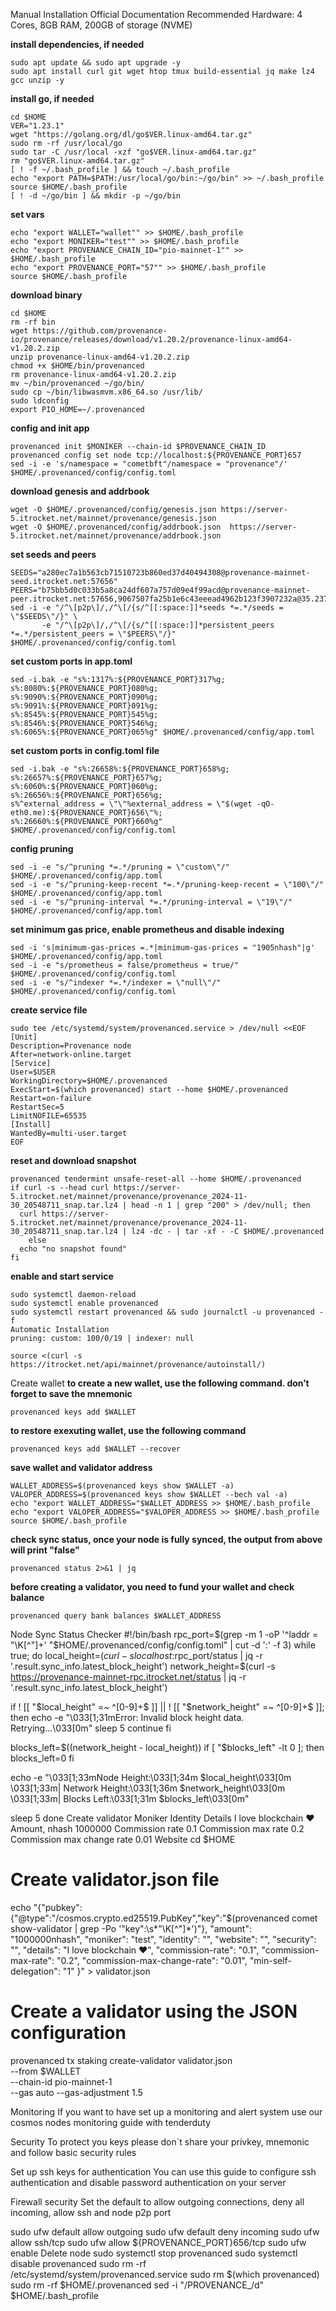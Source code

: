 Manual Installation
Official Documentation
Recommended Hardware: 4 Cores, 8GB RAM, 200GB of storage (NVME)

**install dependencies, if needed**
```
sudo apt update && sudo apt upgrade -y
sudo apt install curl git wget htop tmux build-essential jq make lz4 gcc unzip -y
```
**install go, if needed**
```
cd $HOME
VER="1.23.1"
wget "https://golang.org/dl/go$VER.linux-amd64.tar.gz"
sudo rm -rf /usr/local/go
sudo tar -C /usr/local -xzf "go$VER.linux-amd64.tar.gz"
rm "go$VER.linux-amd64.tar.gz"
[ ! -f ~/.bash_profile ] && touch ~/.bash_profile
echo "export PATH=$PATH:/usr/local/go/bin:~/go/bin" >> ~/.bash_profile
source $HOME/.bash_profile
[ ! -d ~/go/bin ] && mkdir -p ~/go/bin
```

**set vars**
```
echo "export WALLET="wallet"" >> $HOME/.bash_profile
echo "export MONIKER="test"" >> $HOME/.bash_profile
echo "export PROVENANCE_CHAIN_ID="pio-mainnet-1"" >> $HOME/.bash_profile
echo "export PROVENANCE_PORT="57"" >> $HOME/.bash_profile
source $HOME/.bash_profile
```

**download binary**
```
cd $HOME
rm -rf bin
wget https://github.com/provenance-io/provenance/releases/download/v1.20.2/provenance-linux-amd64-v1.20.2.zip
unzip provenance-linux-amd64-v1.20.2.zip
chmod +x $HOME/bin/provenanced
rm provenance-linux-amd64-v1.20.2.zip
mv ~/bin/provenanced ~/go/bin/
sudo cp ~/bin/libwasmvm.x86_64.so /usr/lib/
sudo ldconfig
export PIO_HOME=~/.provenanced
```

**config and init app**
```
provenanced init $MONIKER --chain-id $PROVENANCE_CHAIN_ID
provenanced config set node tcp://localhost:${PROVENANCE_PORT}657
sed -i -e 's/namespace = "cometbft"/namespace = "provenance"/' $HOME/.provenanced/config/config.toml
```

**download genesis and addrbook**
```
wget -O $HOME/.provenanced/config/genesis.json https://server-5.itrocket.net/mainnet/provenance/genesis.json
wget -O $HOME/.provenanced/config/addrbook.json  https://server-5.itrocket.net/mainnet/provenance/addrbook.json
```

**set seeds and peers**
```
SEEDS="a280ec7a1b563cb71510723b860ed37d40494308@provenance-mainnet-seed.itrocket.net:57656"
PEERS="b75bb5d0c033b5a8ca24df607a757d09e4f99acd@provenance-mainnet-peer.itrocket.net:57656,9067507fa25b1e6c43eeead4962b123f3907232a@35.237.210.188:26656,fef2bd237b5cacd1b948bce2f6e79590244316ca@65.109.92.241:20006,c97f6696ac1b5205c06144519c99dae7a8488c3c@88.198.32.17:29656,9fa182c140f35a36f1565a580a7567903292d8a9@65.21.91.160:27100,551104038ad50e67a1691efb5cf8553a631cccc6@[2a02:c206:2093:4873::2]:26656,f2c462569bda6e51e7796483a358eb6b3ab69d33@51.195.88.136:15656,7e2c9022216834e5136daae9a1b105a031977f3c@65.109.28.177:29656,ec4a75f6c9646555957497c96052827edd2ebd06@34.75.176.18:26656,46fe371024e558b562383d7bfae59196427c2fe1@65.109.112.148:20006,686758c9ca8e3178d1a212c6edba3b14ac569890@116.202.156.139:28212"
sed -i -e "/^\[p2p\]/,/^\[/{s/^[[:space:]]*seeds *=.*/seeds = \"$SEEDS\"/}" \
       -e "/^\[p2p\]/,/^\[/{s/^[[:space:]]*persistent_peers *=.*/persistent_peers = \"$PEERS\"/}" $HOME/.provenanced/config/config.toml
```

**set custom ports in app.toml**
```
sed -i.bak -e "s%:1317%:${PROVENANCE_PORT}317%g;
s%:8080%:${PROVENANCE_PORT}080%g;
s%:9090%:${PROVENANCE_PORT}090%g;
s%:9091%:${PROVENANCE_PORT}091%g;
s%:8545%:${PROVENANCE_PORT}545%g;
s%:8546%:${PROVENANCE_PORT}546%g;
s%:6065%:${PROVENANCE_PORT}065%g" $HOME/.provenanced/config/app.toml
```
**set custom ports in config.toml file**
```
sed -i.bak -e "s%:26658%:${PROVENANCE_PORT}658%g;
s%:26657%:${PROVENANCE_PORT}657%g;
s%:6060%:${PROVENANCE_PORT}060%g;
s%:26656%:${PROVENANCE_PORT}656%g;
s%^external_address = \"\"%external_address = \"$(wget -qO- eth0.me):${PROVENANCE_PORT}656\"%;
s%:26660%:${PROVENANCE_PORT}660%g" $HOME/.provenanced/config/config.toml
```

**config pruning**
```
sed -i -e "s/^pruning *=.*/pruning = \"custom\"/" $HOME/.provenanced/config/app.toml 
sed -i -e "s/^pruning-keep-recent *=.*/pruning-keep-recent = \"100\"/" $HOME/.provenanced/config/app.toml
sed -i -e "s/^pruning-interval *=.*/pruning-interval = \"19\"/" $HOME/.provenanced/config/app.toml
```

**set minimum gas price, enable prometheus and disable indexing**
```
sed -i 's|minimum-gas-prices =.*|minimum-gas-prices = "1905nhash"|g' $HOME/.provenanced/config/app.toml
sed -i -e "s/prometheus = false/prometheus = true/" $HOME/.provenanced/config/config.toml
sed -i -e "s/^indexer *=.*/indexer = \"null\"/" $HOME/.provenanced/config/config.toml
```

**create service file**
```
sudo tee /etc/systemd/system/provenanced.service > /dev/null <<EOF
[Unit]
Description=Provenance node
After=network-online.target
[Service]
User=$USER
WorkingDirectory=$HOME/.provenanced
ExecStart=$(which provenanced) start --home $HOME/.provenanced
Restart=on-failure
RestartSec=5
LimitNOFILE=65535
[Install]
WantedBy=multi-user.target
EOF
```

**reset and download snapshot**
```
provenanced tendermint unsafe-reset-all --home $HOME/.provenanced
if curl -s --head curl https://server-5.itrocket.net/mainnet/provenance/provenance_2024-11-30_20548711_snap.tar.lz4 | head -n 1 | grep "200" > /dev/null; then
  curl https://server-5.itrocket.net/mainnet/provenance/provenance_2024-11-30_20548711_snap.tar.lz4 | lz4 -dc - | tar -xf - -C $HOME/.provenanced
    else
  echo "no snapshot found"
fi
```

**enable and start service**
```
sudo systemctl daemon-reload
sudo systemctl enable provenanced
sudo systemctl restart provenanced && sudo journalctl -u provenanced -f
Automatic Installation
pruning: custom: 100/0/19 | indexer: null

source <(curl -s https://itrocket.net/api/mainnet/provenance/autoinstall/)
```

Create wallet
**to create a new wallet, use the following command. don’t forget to save the mnemonic**
```
provenanced keys add $WALLET
```

**to restore exexuting wallet, use the following command**
```
provenanced keys add $WALLET --recover
```

**save wallet and validator address**
```
WALLET_ADDRESS=$(provenanced keys show $WALLET -a)
VALOPER_ADDRESS=$(provenanced keys show $WALLET --bech val -a)
echo "export WALLET_ADDRESS="$WALLET_ADDRESS >> $HOME/.bash_profile
echo "export VALOPER_ADDRESS="$VALOPER_ADDRESS >> $HOME/.bash_profile
source $HOME/.bash_profile
```

**check sync status, once your node is fully synced, the output from above will print "false"**
```
provenanced status 2>&1 | jq 
```

**before creating a validator, you need to fund your wallet and check balance**
```
provenanced query bank balances $WALLET_ADDRESS
```

Node Sync Status Checker
#!/bin/bash
rpc_port=$(grep -m 1 -oP '^laddr = "\K[^"]+' "$HOME/.provenanced/config/config.toml" | cut -d ':' -f 3)
while true; do
  local_height=$(curl -s localhost:$rpc_port/status | jq -r '.result.sync_info.latest_block_height')
  network_height=$(curl -s https://provenance-mainnet-rpc.itrocket.net/status | jq -r '.result.sync_info.latest_block_height')

  if ! [[ "$local_height" =~ ^[0-9]+$ ]] || ! [[ "$network_height" =~ ^[0-9]+$ ]]; then
    echo -e "\033[1;31mError: Invalid block height data. Retrying...\033[0m"
    sleep 5
    continue
  fi

  blocks_left=$((network_height - local_height))
  if [ "$blocks_left" -lt 0 ]; then
    blocks_left=0
  fi

  echo -e "\033[1;33mNode Height:\033[1;34m $local_height\033[0m \033[1;33m| Network Height:\033[1;36m $network_height\033[0m \033[1;33m| Blocks Left:\033[1;31m $blocks_left\033[0m"

  sleep 5
done
Create validator
Moniker
Identity
Details
I love blockchain ❤️
Amount, nhash
1000000
Commission rate
0.1
Commission max rate
0.2
Commission max change rate
0.01
Website
cd $HOME
# Create validator.json file
echo "{\"pubkey\":{\"@type\":\"/cosmos.crypto.ed25519.PubKey\",\"key\":\"$(provenanced comet show-validator | grep -Po '\"key\":\s*\"\K[^"]*')\"},
    \"amount\": \"1000000nhash\",
    \"moniker\": \"test\",
    \"identity\": \"\",
    \"website\": \"\",
    \"security\": \"\",
    \"details\": \"I love blockchain ❤️\",
    \"commission-rate\": \"0.1\",
    \"commission-max-rate\": \"0.2\",
    \"commission-max-change-rate\": \"0.01\",
    \"min-self-delegation\": \"1\"
}" > validator.json
# Create a validator using the JSON configuration
provenanced tx staking create-validator validator.json \
    --from $WALLET \
    --chain-id pio-mainnet-1 \
	--gas auto --gas-adjustment 1.5
	
Monitoring
If you want to have set up a monitoring and alert system use our cosmos nodes monitoring guide with tenderduty

Security
To protect you keys please don`t share your privkey, mnemonic and follow basic security rules

Set up ssh keys for authentication
You can use this guide to configure ssh authentication and disable password authentication on your server

Firewall security
Set the default to allow outgoing connections, deny all incoming, allow ssh and node p2p port

sudo ufw default allow outgoing 
sudo ufw default deny incoming 
sudo ufw allow ssh/tcp 
sudo ufw allow ${PROVENANCE_PORT}656/tcp
sudo ufw enable
Delete node
sudo systemctl stop provenanced
sudo systemctl disable provenanced
sudo rm -rf /etc/systemd/system/provenanced.service
sudo rm $(which provenanced)
sudo rm -rf $HOME/.provenanced
sed -i "/PROVENANCE_/d" $HOME/.bash_profile
